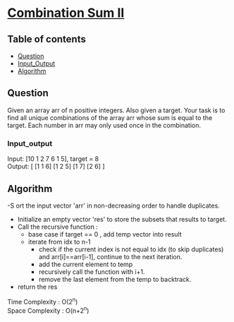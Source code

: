 # [Combination Sum II](https://www.codingninjas.com/codestudio/problems/combination-sum-ii_8230820?challengeSlug=striver-sde-challenge&leftPanelTab=1)

## Table of contents

- [Question](#question)
- [Input_Output](#input_output)
- [Algorithm](#algorithm)

## Question
Given an array arr of n positive integers. Also given a target. Your task is to find all unique combinations of the array arr whose sum is equal to the target. Each number in arr may only used once in the combination.

### Input_output
Input: [10 1 2 7 6 1 5], target = 8 </br>
Output: [ [1 1 6] [1 2 5] [1 7] [2 6] ]

## Algorithm
-S ort the input vector 'arr' in non-decreasing order to handle duplicates.
- Initialize an empty vector 'res' to store the subsets that results to target.
- Call the recursive function :
    - base case if target == 0 , add temp vector into result
    - iterate from idx to n-1
        - check if the current index is not equal to idx (to skip duplicates) and arr[i]==arr[i-1], continue to the next iteration.
        - add the current element to temp
        - recursively call the function with i+1.
        - remove the last element from the temp to backtrack.
- return the res

Time Complexity : O(2<sup>n</sup>) </br>
Space Complexity : O(n+2<sup>n</sup>)
